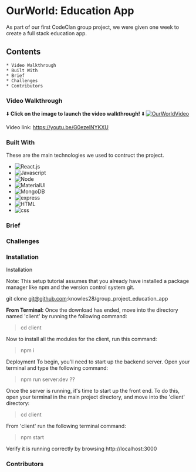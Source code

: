 # OurWorld: Education App

As part of our first CodeClan group project, we were given one week to create a full stack education app.



## Contents 
    * Video Walkthrough
    * Built With
    * Brief
    * Challenges
    * Contributors 




### Video Walkthrough
⬇️ **Click on the image to launch the video walkthrough!** ⬇️ 
[![OurWorldVideo](https://img.youtube.com/vi/G0ezelNYKXU/0.jpg)](https://www.youtube.com/watch?v=G0ezelNYKXU)

Video link: https://youtu.be/G0ezelNYKXU

### Built With

These are the main technologies we used to contruct the project.

* ![React.js]
* ![Javascript]
* ![Node]
* ![MaterialUI]
* ![MongoDB]
* ![express]
* ![HTML]
* ![css]


### Brief



### Challenges

### Installation

Installation

Note: This setup tutorial assumes that you already have installed a package manager like npm and the version control system git.

git clone git@github.com:knowles28/group_project_education_app

**From Terminal:**
Once the download has ended, move into the directory named 'client' by running the following command:

  > cd client
  
Now to install all the modules for the client, run this command:

  > npm i
  
Deployment
To begin, you'll need to start up the backend server. Open your terminal and type the following command:

  > npm run server:dev ??
  
Once the server is running, it's time to start up the front end. To do this, open your terminal in the main project directory, and move into the 'client' directory:

  > cd client
 
From 'client' run the following terminal command:

  > npm start
  
Verify it is running correctly by browsing http://localhost:3000

### Contributors

<!-- MARKDOWN LINKS & IMAGES -->

[React.js]:https://img.shields.io/badge/React-20232A?style=for-the-badge&logo=react&logoColor=61DAFB
[Javascript]:https://img.shields.io/badge/JavaScript-F7DF1E?style=for-the-badge&logo=javascript&logoColor=black
[Node]:https://img.shields.io/badge/Node.js-43853D?style=for-the-badge&logo=node.js&logoColor=white
[MaterialUI]:https://img.shields.io/badge/Material--UI-0081CB?style=for-the-badge&logo=material-ui&logoColor=white
[MongoDB]:https://img.shields.io/badge/MongoDB-4EA94B?style=for-the-badge&logo=mongodb&logoColor=white
[express]:[https://img.shields.io/badge/Express.js-404D59?style=for-the-badge](https://img.shields.io/badge/Express.js-404D59?style=for-the-badge)

[HTML]: https://img.shields.io/badge/HTML5-E34F26?style=for-the-badge&logo=html5&logoColor=white

[css]: https://img.shields.io/badge/CSS3-1572B6?style=for-the-badge&logo=css3&logoColor=white


